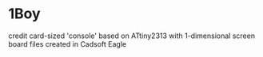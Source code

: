 # 1Boy
credit card-sized 'console' based on ATtiny2313 with 1-dimensional screen
board files created in Cadsoft Eagle
